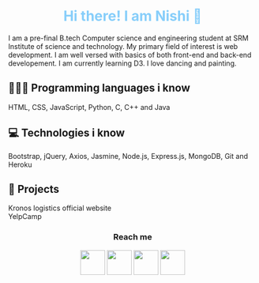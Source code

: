 <h1 align="center" style="color:lightskyblue"> Hi there! I am Nishi 👋 </h1>

I am a pre-final B.tech Computer science and engineering student at SRM Institute of science and technology. My primary field of interest is web development. I am well versed with basics of both front-end and back-end developement. I am currently learning D3. I love dancing and painting. 

## 👨🏽‍💻 Programming languages i know 

HTML, CSS, JavaScript, Python, C, C++ and Java 

## 💻 Technologies i know

Bootstrap, jQuery, Axios, Jasmine, Node.js, Express.js, MongoDB, Git and Heroku

## 🚀 Projects 

<a style="text-decoration:none" href="http://www.kronoslogistics.in">Kronos logistics official website</a>
<br>
<a style="text-decoration:none" href="http://yelp-camp-by-nishi.herokuapp.com">YelpCamp</a>

<h3 align="center">Reach me</h3>
<p align="center">
  <a href="https://www.linkedin.com/in/nishi-anand-210734171/"><img width="50px" src="https://img.icons8.com/color/2x/linkedin.png"></a>
  <a href="https://codepen.io/nishianand30/"><img width="50px" src="https://img.icons8.com/ios-filled/2x/codepen.png"></a>
  <a href="https://www.instagram.com/nishianand30/"><img width="50px" src="https://img.icons8.com/fluent/2x/instagram-new.png"></a>
  <a href="https://www.facebook.com/nishianand30/"><img width="50px" src="https://img.icons8.com/color/2x/facebook.png"></a>
</p>



